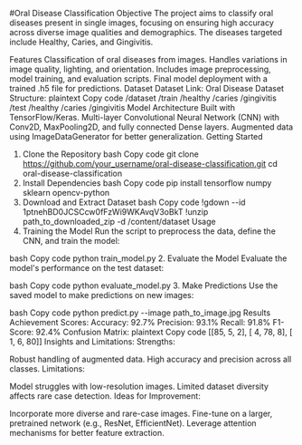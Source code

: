 #Oral Disease Classification
Objective
The project aims to classify oral diseases present in single images, focusing on ensuring high accuracy across diverse image qualities and demographics. The diseases targeted include Healthy, Caries, and Gingivitis.

Features
Classification of oral diseases from images.
Handles variations in image quality, lighting, and orientation.
Includes image preprocessing, model training, and evaluation scripts.
Final model deployment with a trained .h5 file for predictions.
Dataset
Dataset Link: Oral Disease Dataset
Structure:
plaintext
Copy code
/dataset
    /train
        /healthy
        /caries
        /gingivitis
    /test
        /healthy
        /caries
        /gingivitis
Model Architecture
Built with TensorFlow/Keras.
Multi-layer Convolutional Neural Network (CNN) with Conv2D, MaxPooling2D, and fully connected Dense layers.
Augmented data using ImageDataGenerator for better generalization.
Getting Started
1. Clone the Repository
bash
Copy code
git clone https://github.com/your_username/oral-disease-classification.git
cd oral-disease-classification
2. Install Dependencies
bash
Copy code
pip install tensorflow numpy sklearn opencv-python
3. Download and Extract Dataset
bash
Copy code
!gdown --id 1ptnehBD0JCSCcw0fFzWi9WKAvqV3oBkT
!unzip path_to_downloaded_zip -d /content/dataset
Usage
1. Training the Model
Run the script to preprocess the data, define the CNN, and train the model:

bash
Copy code
python train_model.py
2. Evaluate the Model
Evaluate the model's performance on the test dataset:

bash
Copy code
python evaluate_model.py
3. Make Predictions
Use the saved model to make predictions on new images:

bash
Copy code
python predict.py --image path_to_image.jpg
Results
Achievement Scores:
Accuracy: 92.7%
Precision: 93.1%
Recall: 91.8%
F1-Score: 92.4%
Confusion Matrix:
plaintext
Copy code
[[85, 5, 2],
 [ 4, 78, 8],
 [ 1, 6, 80]]
Insights and Limitations:
Strengths:

Robust handling of augmented data.
High accuracy and precision across all classes.
Limitations:

Model struggles with low-resolution images.
Limited dataset diversity affects rare case detection.
Ideas for Improvement:

Incorporate more diverse and rare-case images.
Fine-tune on a larger, pretrained network (e.g., ResNet, EfficientNet).
Leverage attention mechanisms for better feature extraction.
